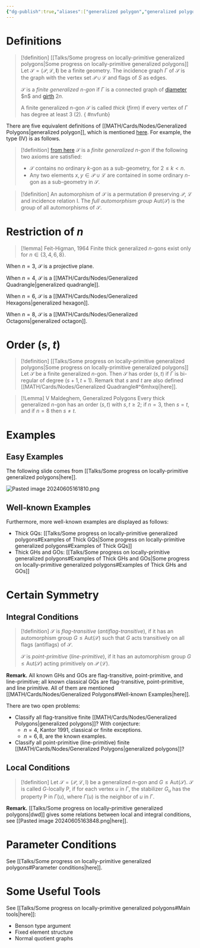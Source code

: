 ```yaml
---
{"dg-publish":true,"aliases":["generalized polygon","generalized polygons"],"draft":false,"permalink":"/MATH/Cards/Nodes/Generalized Polygons/","dgPassFrontmatter":true}
---
```



# Definitions

> [!definition] [[Talks/Some progress on locally-primitive generalized polygons\|Some progress on locally-primitive generalized polygons]]
> Let $\mathcal{S}=(\mathcal{P},\mathcal{L},\mathbf{I})$ be a finite geometry. The incidence graph $\Gamma$ of $\mathcal{S}$ is the graph with the vertex set $\mathcal{P}\cup\mathcal{L}$ and flags of $S$ as edges.
>
>$\mathcal{S}$ is a *finite generalized $n$-gon* if $\Gamma$ is a connected graph of [diameter](https://en.wikipedia.org/wiki/Distance_(graph_theory)#Related_concepts) $n$ and [girth](https://en.wikipedia.org/wiki/Girth_%28graph_theory%29) $2n$.
>
> A finite generalized $n$-gon $\mathcal{S}$ is called *thick* (*firm*) if every vertex of $\Gamma$ has degree at least $3$ ($2$). 
{ #nvfunb}


There are five equivalent definitions of [[MATH/Cards/Nodes/Generalized Polygons\|generalized polygon]], which is mentioned [here](https://cage.ugent.be/~hvm/artikels/107.pdf). For example, the type (IV) is as follows. 

> [!definition] [from here](https://cage.ugent.be/~hvm/artikels/107.pdf)
> $\mathcal{S}$ is a *finite generalized $n$-gon* if the following two axioms are satisfied:
> - $\mathcal{S}$ contains no ordinary $k$-gon as a sub-geometry, for $2\leqslant k<n$.
> - Any two elements $x,y\in\mathcal{P}\cup\mathcal{L}$ are contained in some ordinary $n$-gon as a sub-geometry in $\mathcal{S}$.

> [!definition]
> An automorphism of $\mathcal{S}$ is a permutation $\theta$ preserving $\mathcal{P}$, $\mathcal{L}$ and incidence relation $\mathrm{I}$. The *full automorphism group* $\mathrm{Aut}(\mathcal{S})$ is the group of all automorphisms of $\mathcal{S}$.

# Restriction of $n$

> [!lemma] Feit-Higman, 1964
> Finite thick generalized $n$-gons exist only for $n\in\{3,4,6,8\}$.

When $n=3$, $\mathcal{S}$ is a projective plane.

When $n=4$, $\mathcal{S}$ is a [[MATH/Cards/Nodes/Generalized Quadrangle\|generalized quadrangle]].

When $n=6$, $\mathcal{S}$ is a [[MATH/Cards/Nodes/Generalized Hexagons\|generalized hexagon]].

When $n=8$, $\mathcal{S}$ is a [[MATH/Cards/Nodes/Generalized Octagons\|generalized octagon]].

# Order $(s,t)$

> [!definition] [[Talks/Some progress on locally-primitive generalized polygons\|Some progress on locally-primitive generalized polygons]]
> Let $\mathcal{S}$ be a finite generalized $n$-gon. Then $\mathcal{S}$ has order $(s,t)$ if $\Gamma$ is bi-regular of degree $(s+1,t+1)$. Remark that $s$ and $t$ are also defined [[MATH/Cards/Nodes/Generalized Quadrangle#^6mhxqi\|here]].
> 

> [!Lemma] V Maldeghem, Generalized Polygons
> Every thick generalized $n$-gon has an order $(s,t)$ with $s,t\geqslant 2$; if $n=3$, then $s=t$, and if $n=8$ then $s\neq t$.

# Examples

## Easy Examples

The following slide comes from [[Talks/Some progress on locally-primitive generalized polygons\|here]]. 

![Pasted image 20240605161810.png](/img/user/%E9%99%84%E4%BB%B6/Pasted%20image%2020240605161810.png)

## Well-known Examples

Furthermore, more well-known examples are displayed as follows: 
- Thick GQs: [[Talks/Some progress on locally-primitive generalized polygons#Examples of Thick GQs\|Some progress on locally-primitive generalized polygons#Examples of Thick GQs]]
- Thick GHs and GOs: [[Talks/Some progress on locally-primitive generalized polygons#Examples of Thick GHs and GOs\|Some progress on locally-primitive generalized polygons#Examples of Thick GHs and GOs]]

# Certain Symmetry

## Integral Conditions

> [!definition]
> $\mathcal{S}$ is *flag-transitive* (*antiflag-transitive*), if it has an automorphism group $G\leqslant\mathrm{Aut}(\mathcal{S})$ such that $G$ acts transitively on all flags (antiflags) of $\mathcal{S}$.
> 
> $\mathcal{S}$ is *point-primitive* (*line-primitive*), if it has an automorphism group $G\leqslant\mathrm{Aut}(\mathcal{S})$ acting primitively on $\mathcal{P}$ ($\mathcal{L}$).

**Remark.** All known GHs and GOs are flag-transitive, point-primitive, and line-primitive; all known classical GQs are flag-transitive, point-primitive, and line primitive. All of them are mentioned [[MATH/Cards/Nodes/Generalized Polygons#Well-known Examples\|here]]. 

There are two open problems:
- Classify all flag-transitive finite [[MATH/Cards/Nodes/Generalized Polygons\|generalized polygons]]? With conjecture:
	- $n=4$, Kantor 1991, classical or finite exceptions.
	- $n=6,8$, are the known examples.
- Classify all point-primitive (line-primitive) finite [[MATH/Cards/Nodes/Generalized Polygons\|generalized polygons]]?

## Local Conditions

> [!definition]
> Let $\mathcal{S}=(\mathcal{P},\mathcal{L},\mathrm{I})$ be a generalized $n$-gon and $G\leqslant\mathrm{Aut}(\mathcal{S})$. $\mathcal{S}$ is called $G$-locally $\mathrm{P}$, if for each vertex $u$ in $\Gamma$, the stabilizer $G_u$ has the property $\mathrm P$ in $\Gamma(u)$, where $\Gamma(u)$ is the neighbor of $u$ in $\Gamma$.

**Remark.** [[Talks/Some progress on locally-primitive generalized polygons\|dwd]] gives some relations between local and integral conditions, see [[Pasted image 20240605163848.png|here]]. 

# Parameter Conditions

See [[Talks/Some progress on locally-primitive generalized polygons#Parameter conditions\|here]].

# Some Useful Tools

See [[Talks/Some progress on locally-primitive generalized polygons#Main tools\|here]]:
- Benson type argument
- Fixed element structure
- Normal quotient graphs

